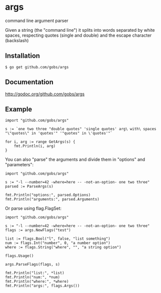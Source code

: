 args
====

command line argument parser

Given a string (the "command line") it splits into words separated by white spaces, respecting quotes (single and double) and the escape character (backslash)

## Installation

    $ go get github.com/gobs/args

## Documentation
http://godoc.org/github.com/gobs/args

## Example

    import "github.com/gobs/args"
    
    s := `one two three "double quotes" 'single quotes' arg\ with\ spaces "\"quotes\" in 'quotes'" '"quotes" in \'quotes'"`

	for i, arg := range GetArgs(s) {
		fmt.Println(i, arg)
	}

You can also "parse" the arguments and divide them in "options" and "parameters":

    import "github.com/gobs/args"

    s := "-l --number=42 -where=here -- -not-an-option- one two three"
    parsed := ParseArgs(s)

    fmt.Println("options:", parsed.Options)
    fmt.Println("arguments:", parsed.Arguments)

Or parse using flag.FlagSet:

    import "github.com/gobs/args"

    s := "-l --number=42 -where=here -- -not-an-option- one two three"
    flags := args.NewFlags("test")

    list := flags.Bool("l", false, "list something")
    num := flags.Int("number", 0, "a number option")
    where := flags.String("where", "", "a string option")

    flags.Usage()

    args.ParseFlags(flags, s)
	
    fmt.Println("list:", *list)
    fmt.Println("num:", *num)
    fmt.Println("where:", *where)
    fmt.Println("args:", flags.Args())

